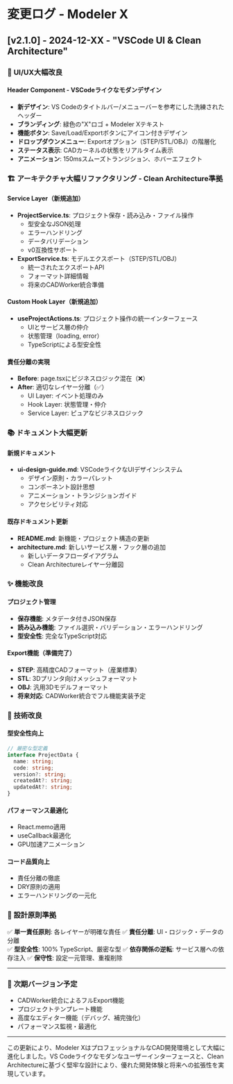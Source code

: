 # 変更ログ - Modeler X

## [v2.1.0] - 2024-12-XX - "VSCode UI & Clean Architecture"

### 🎨 **UI/UX大幅改良**

#### Header Component - VSCodeライクなモダンデザイン
- **新デザイン**: VS Codeのタイトルバー/メニューバーを参考にした洗練されたヘッダー
- **ブランディング**: 緑色の"X"ロゴ + Modeler Xテキスト
- **機能ボタン**: Save/Load/Exportボタンにアイコン付きデザイン
- **ドロップダウンメニュー**: Exportオプション（STEP/STL/OBJ）の階層化
- **ステータス表示**: CADカーネルの状態をリアルタイム表示
- **アニメーション**: 150msスムーズトランジション、ホバーエフェクト

### 🏗️ **アーキテクチャ大幅リファクタリング - Clean Architecture準拠**

#### Service Layer（新規追加）
- **ProjectService.ts**: プロジェクト保存・読み込み・ファイル操作
  - 型安全なJSON処理
  - エラーハンドリング
  - データバリデーション
  - v0互換性サポート
- **ExportService.ts**: モデルエクスポート（STEP/STL/OBJ）
  - 統一されたエクスポートAPI
  - フォーマット詳細情報
  - 将来のCADWorker統合準備

#### Custom Hook Layer（新規追加）
- **useProjectActions.ts**: プロジェクト操作の統一インターフェース
  - UIとサービス層の仲介
  - 状態管理（loading, error）
  - TypeScriptによる型安全性

#### 責任分離の実現
- **Before**: page.tsxにビジネスロジック混在（❌）
- **After**: 適切なレイヤー分離（✅）
  - UI Layer: イベント処理のみ
  - Hook Layer: 状態管理・仲介
  - Service Layer: ピュアなビジネスロジック

### 📚 **ドキュメント大幅更新**

#### 新規ドキュメント
- **ui-design-guide.md**: VSCodeライクなUIデザインシステム
  - デザイン原則・カラーパレット
  - コンポーネント設計思想
  - アニメーション・トランジションガイド
  - アクセシビリティ対応

#### 既存ドキュメント更新
- **README.md**: 新機能・プロジェクト構造の更新
- **architecture.md**: 新しいサービス層・フック層の追加
  - 新しいデータフローダイアグラム
  - Clean Architectureレイヤー分離図

### ✨ **機能改良**

#### プロジェクト管理
- **保存機能**: メタデータ付きJSON保存
- **読み込み機能**: ファイル選択・バリデーション・エラーハンドリング
- **型安全性**: 完全なTypeScript対応

#### Export機能（準備完了）
- **STEP**: 高精度CADフォーマット（産業標準）
- **STL**: 3Dプリンタ向けメッシュフォーマット
- **OBJ**: 汎用3Dモデルフォーマット
- **将来対応**: CADWorker統合でフル機能実装予定

### 🔧 **技術改良**

#### 型安全性向上
```typescript
// 厳密な型定義
interface ProjectData {
  name: string;
  code: string;
  version?: string;
  createdAt?: string;
  updatedAt?: string;
}
```

#### パフォーマンス最適化
- React.memo適用
- useCallback最適化
- GPU加速アニメーション

#### コード品質向上
- 責任分離の徹底
- DRY原則の適用
- エラーハンドリングの一元化

### 🎯 **設計原則準拠**

✅ **単一責任原則**: 各レイヤーが明確な責任
✅ **責任分離**: UI・ロジック・データの分離  
✅ **型安全性**: 100% TypeScript、厳密な型
✅ **依存関係の逆転**: サービス層への依存注入
✅ **保守性**: 設定一元管理、重複削除

---

### 🚀 **次期バージョン予定**

- CADWorker統合によるフルExport機能
- プロジェクトテンプレート機能
- 高度なエディター機能（デバッグ、補完強化）
- パフォーマンス監視・最適化

---

この更新により、Modeler XはプロフェッショナルなCAD開発環境として大幅に進化しました。VS Codeライクなモダンなユーザーインターフェースと、Clean Architectureに基づく堅牢な設計により、優れた開発体験と将来への拡張性を実現しています。 